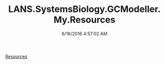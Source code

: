 ﻿---
title: LANS.SystemsBiology.GCModeller.My.Resources
date: 6/16/2016 4:57:02 AM
---

[Resources](T-LANS.SystemsBiology.GCModeller.My.Resources.Resources.html)
